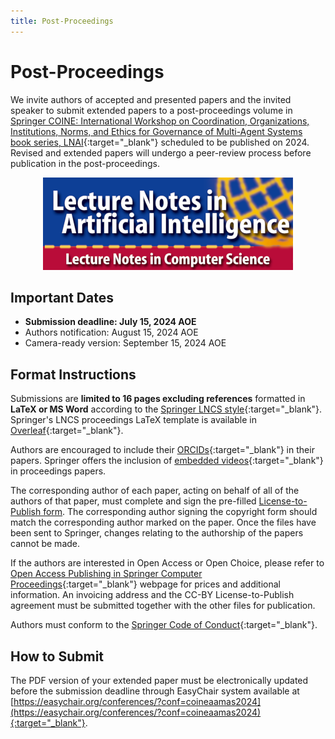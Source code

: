 ```yaml
---
title: Post-Proceedings
---
```


# Post-Proceedings

We invite authors of accepted and presented papers and the invited speaker to submit extended papers to a post-proceedings volume in [Springer COINE: International Workshop on Coordination, Organizations, Institutions, Norms, and Ethics for Governance of Multi-Agent Systems book series, LNAI](https://link.springer.com/conference/coin){:target="_blank"} scheduled to be published on 2024. Revised and extended papers will undergo a peer-review process before publication in the post-proceedings.

<p align="center">
  <img src="assets/img/lnai-logo.png" />
</p>

## Important Dates
* **Submission deadline: July 15, 2024 AOE**
* Authors notification: August 15, 2024 AOE
* Camera-ready version: September 15, 2024 AOE

## Format Instructions
Submissions are **limited to 16 pages excluding references** formatted in **LaTeX or MS Word** according to the [Springer LNCS style](https://www.springer.com/gp/computer-science/lncs/conference-proceedings-guidelines){:target="_blank"}. Springer's LNCS proceedings LaTeX template is available in [Overleaf](https://www.overleaf.com/latex/templates/springer-lecture-notes-in-computer-science/kzwwpvhwnvfj#.WsdHOy5uZpg){:target="_blank"}.

Authors are encouraged to include their [ORCIDs](https://goo.gl/hbsa4D){:target="_blank"} in their papers. Springer offers the inclusion of [embedded videos](http://www.springer.com/gp/computer-science/lncs/embedded-videos/15066970){:target="_blank"} in proceedings papers.

The corresponding author of each paper, acting on behalf of all of the authors of that paper, must complete and sign the pre-filled <a href="assets/doc/SNCS_ProceedingsPaper_LTP_ST_SN_Switzerland.docx" target="_blank">License-to-Publish form</a>. The corresponding author signing the copyright form should match the corresponding author marked on the paper. Once the files have been sent to Springer, changes relating to the authorship of the papers cannot be made.

If the authors are interested in Open Access or Open Choice, please refer to [Open Access Publishing in Springer Computer Proceedings](https://www.springer.com/gp/computer-science/lncs/open-access-publishing-in-computer-proceedings){:target="_blank"} webpage for prices and additional information. An invoicing address and the CC-BY License-to-Publish agreement must be submitted together with the other files for publication.

Authors must conform to the [Springer Code of Conduct](https://www.springernature.com/gp/authors/book-authors-code-of-conduct){:target="_blank"}.

## How to Submit
The PDF version of your extended paper must be electronically updated before the submission deadline through EasyChair system available at [https://easychair.org/conferences/?conf=coineaamas2024](https://easychair.org/conferences/?conf=coineaamas2024){:target="_blank"}.
